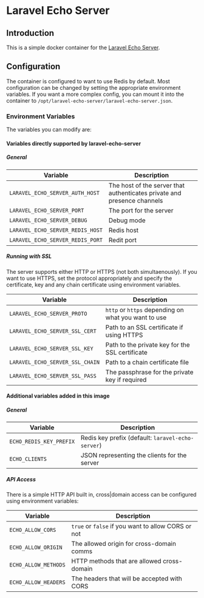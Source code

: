 # Laravel Echo Server

## Introduction

This is a simple docker container for the [Laravel Echo Server](https://github.com/tlaverdure/laravel-echo-server).

## Configuration

The container is configured to want to use Redis by default. Most configuration can be changed by setting the appropriate environment variables. If you want a more complex config, you can mount it into the container to `/opt/laravel-echo-server/laravel-echo-server.json`.

### Environment Variables

The variables you can modify are:

#### Variables directly supported by laravel-echo-server

##### General

| Variable                         | Description                                                             |
| ---                              | ---                                                                     |
| `LARAVEL_ECHO_SERVER_AUTH_HOST`  | The host of the server that authenticates private and presence channels |
| `LARAVEL_ECHO_SERVER_PORT`       | The port for the server                                                 |
| `LARAVEL_ECHO_SERVER_DEBUG`      | Debug mode                                                              |
| `LARAVEL_ECHO_SERVER_REDIS_HOST` | Redis host                                                              |
| `LARAVEL_ECHO_SERVER_REDIS_PORT` | Redit port                                                              |

##### Running with SSL

The server supports either HTTP or HTTPS (not both simultaenously). If you want to use HTTPS, set the protocol appropriately and specify the certificate, key and any chain certificate using environment variables.

| Variable                        | Description                                         |
| ---                             | ---                                                 |
| `LARAVEL_ECHO_SERVER_PROTO`     | `http` or `https` depending on what you want to use |
| `LARAVEL_ECHO_SERVER_SSL_CERT`  | Path to an SSL certificate if using HTTPS           |
| `LARAVEL_ECHO_SERVER_SSL_KEY`   | Path to the private key for the SSL certificate     |
| `LARAVEL_ECHO_SERVER_SSL_CHAIN` | Path to a chain certificate file                    |
| `LARAVEL_ECHO_SERVER_SSL_PASS`  | The passphrase for the private key if required      |

#### Additional variables added in this image

##### General

| Variable                | Description                                       |
| ---                     | ---                                               |
| `ECHO_REDIS_KEY_PREFIX` | Redis key prefix (default: `laravel-echo-server`) |
| `ECHO_CLIENTS`          | JSON representing the clients for the server      |

##### API Access

There is a simple HTTP API built in, cross|domain access can be configured using environment variables:

| Variable             | Description                                        |
| ---                  | ---                                                |
| `ECHO_ALLOW_CORS`    | `true` or `false` if you want to allow CORS or not |
| `ECHO_ALLOW_ORIGIN`  | The allowed origin for cross-domain comms          |
| `ECHO_ALLOW_METHODS` | HTTP methods that are allowed cross-domain         |
| `ECHO_ALLOW_HEADERS` | The headers that will be accepted with CORS        |
